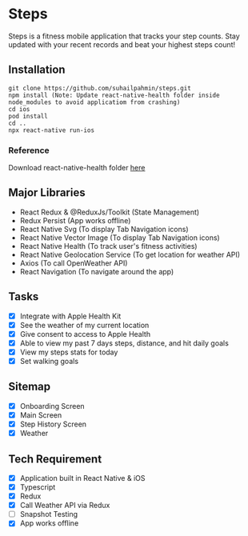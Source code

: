 # Steps

Steps is a fitness mobile application that tracks your step counts. Stay updated with your recent records and beat your highest steps count!

## Installation

```
git clone https://github.com/suhailpahmin/steps.git
npm install (Note: Update react-native-health folder inside node_modules to avoid applicatiom from crashing)
cd ios
pod install
cd ..
npx react-native run-ios
```

### Reference

Download react-native-health folder [here](https://drive.google.com/file/d/1GUr0t_yeQvQJsdLgFdcbHW0gvyWJP6dG/view?usp=sharing)

## Major Libraries

- React Redux & @ReduxJs/Toolkit (State Management)
- Redux Persist (App works offline)
- React Native Svg (To display Tab Navigation icons)
- React Native Vector Image (To display Tab Navigation icons)
- React Native Health (To track user's fitness activities)
- React Native Geolocation Service (To get location for weather API)
- Axios (To call OpenWeather API)
- React Navigation (To navigate around the app)

## Tasks

- [x] Integrate with Apple Health Kit
- [x] See the weather of my current location
- [x] Give consent to access to Apple Health
- [x] Able to view my past 7 days steps, distance, and hit daily goals
- [x] View my steps stats for today
- [x] Set walking goals

## Sitemap

- [x] Onboarding Screen
- [x] Main Screen
- [x] Step History Screen
- [x] Weather

## Tech Requirement

- [x] Application built in React Native & iOS
- [x] Typescript
- [x] Redux
- [x] Call Weather API via Redux
- [ ] Snapshot Testing
- [x] App works offline
